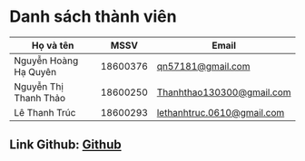 # Danh sách thành viên
|Họ và tên|MSSV|Email|
|---------|----|-----|
|Nguyễn Hoàng Hạ Quyên|18600376|qn57181@gmail.com|
|Nguyễn Thị Thanh Thảo|18600250|Thanhthao130300@gmail.com|
|Lê Thanh Trúc|18600293|lethanhtruc.0610@gmail.com|
## Link Github: [Github](https://github.com/nhhquyen/Do_an_cuoi_ky)
